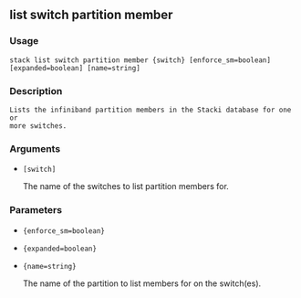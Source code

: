 ## list switch partition member

### Usage

`stack list switch partition member {switch} [enforce_sm=boolean] [expanded=boolean] [name=string]`

### Description


	Lists the infiniband partition members in the Stacki database for one or
	more switches.

	

### Arguments

* `[switch]`

   The name of the switches to list partition members for.


### Parameters
* `{enforce_sm=boolean}`
* `{expanded=boolean}`
* `{name=string}`

   The name of the partition to list members for on the switch(es).


